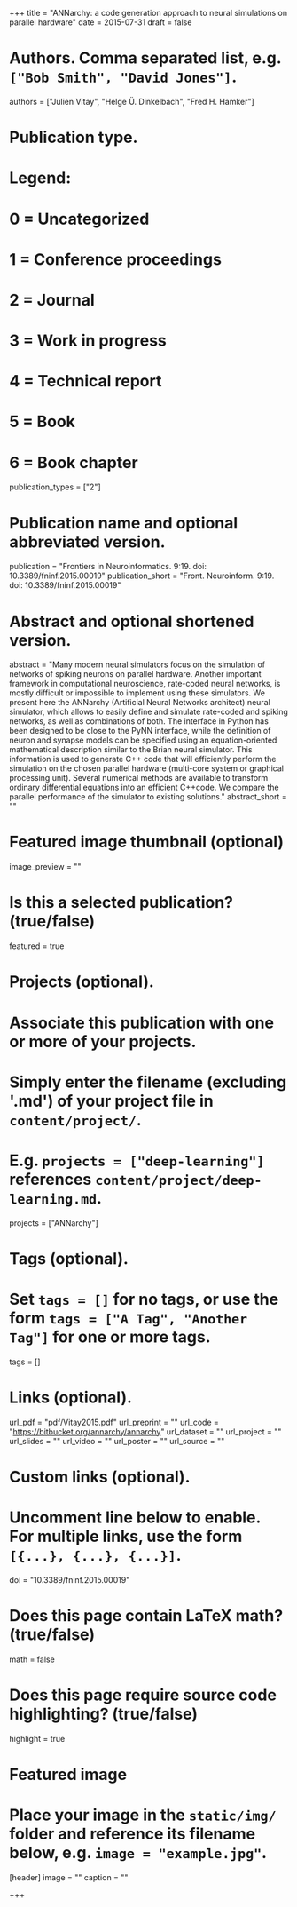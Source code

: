 +++
title = "ANNarchy: a code generation approach to neural simulations on parallel hardware"
date = 2015-07-31
draft = false

# Authors. Comma separated list, e.g. `["Bob Smith", "David Jones"]`.
authors = ["Julien Vitay", "Helge Ü. Dinkelbach", "Fred H. Hamker"]

# Publication type.
# Legend:
# 0 = Uncategorized
# 1 = Conference proceedings
# 2 = Journal
# 3 = Work in progress
# 4 = Technical report
# 5 = Book
# 6 = Book chapter
publication_types = ["2"]

# Publication name and optional abbreviated version.
publication = "Frontiers in Neuroinformatics. 9:19. doi: 10.3389/fninf.2015.00019"
publication_short = "Front. Neuroinform. 9:19. doi: 10.3389/fninf.2015.00019"

# Abstract and optional shortened version.
abstract = "Many modern neural simulators focus on the simulation of networks of spiking neurons on parallel hardware. Another important framework in computational neuroscience, rate-coded neural networks, is mostly difficult or impossible to implement using these simulators. We present here the ANNarchy (Artificial Neural Networks architect) neural simulator, which allows to easily define and simulate rate-coded and spiking networks, as well as combinations of both. The interface in Python has been designed to be close to the PyNN interface, while the definition of neuron and synapse models can be specified using an equation-oriented mathematical description similar to the Brian neural simulator. This information is used to generate C++ code that will efficiently perform the simulation on the chosen parallel hardware (multi-core system or graphical processing unit). Several numerical methods are available to transform ordinary differential equations into an efficient C++code. We compare the parallel performance of the simulator to existing solutions."
abstract_short = ""

# Featured image thumbnail (optional)
image_preview = ""

# Is this a selected publication? (true/false)
featured = true

# Projects (optional).
#   Associate this publication with one or more of your projects.
#   Simply enter the filename (excluding '.md') of your project file in `content/project/`.
#   E.g. `projects = ["deep-learning"]` references `content/project/deep-learning.md`.
projects = ["ANNarchy"]

# Tags (optional).
#   Set `tags = []` for no tags, or use the form `tags = ["A Tag", "Another Tag"]` for one or more tags.
tags = []

# Links (optional).
url_pdf = "pdf/Vitay2015.pdf"
url_preprint = ""
url_code = "https://bitbucket.org/annarchy/annarchy"
url_dataset = ""
url_project = ""
url_slides = ""
url_video = ""
url_poster = ""
url_source = ""

# Custom links (optional).
#   Uncomment line below to enable. For multiple links, use the form `[{...}, {...}, {...}]`.
doi = "10.3389/fninf.2015.00019"

# Does this page contain LaTeX math? (true/false)
math = false

# Does this page require source code highlighting? (true/false)
highlight = true

# Featured image
# Place your image in the `static/img/` folder and reference its filename below, e.g. `image = "example.jpg"`.
[header]
image = ""
caption = ""

+++
